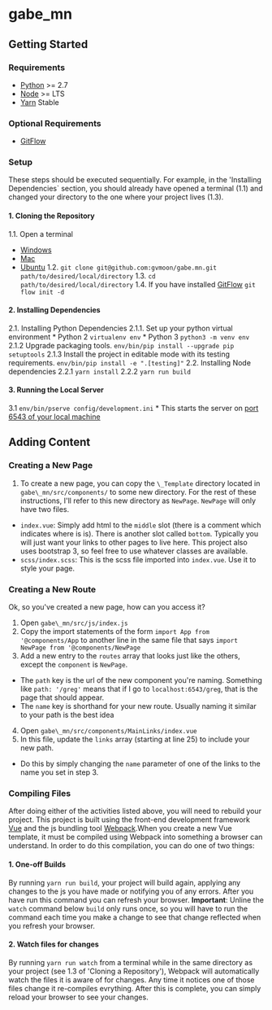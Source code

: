 # gabe_mn
## Getting Started

### Requirements
* [Python](https://www.python.org/downloads/) >= 2.7
* [Node](https://nodejs.org/en/download/) >= LTS
* [Yarn](https://yarnpkg.com/en/) Stable

### Optional Requirements
* [GitFlow](https://github.com/nvie/gitflow)

### Setup
These steps should be executed sequentially. For example, in the 'Installing Dependencies` section, you should already have opened a terminal (1.1) and changed your directory to the one where your project lives (1.3).

#### 1. Cloning the Repository
1.1. Open a terminal
  * [Windows](https://www.digitalcitizen.life/7-ways-launch-command-prompt-windows-7-windows-8)
  * [Mac](http://www.instructables.com/id/How-to-start-command-prompt-complete/)
  * [Ubuntu](https://askubuntu.com/questions/196212/how-do-you-open-a-command-line)
1.2. `git clone git@github.com:gvmoon/gabe.mn.git path/to/desired/local/directory`
1.3. `cd path/to/desired/local/directory`
1.4. If you have installed [GitFlow](https://github.com/nvie/gitflow)
	`git flow init -d`

#### 2. Installing Dependencies
2.1. Installing Python Dependencies
	2.1.1. Set up your python virtual environment
		* Python 2
			`virtualenv env`
		* Python 3
			`python3 -m venv env`
	2.1.2 Upgrade packaging tools.
		`env/bin/pip install --upgrade pip setuptools`
	2.1.3 Install the project in editable mode with its testing requirements.
		`env/bin/pip install -e ".[testing]"`
2.2. Installing Node dependencies
	2.2.1 `yarn install`
	2.2.2 `yarn run build`

#### 3. Running the Local Server
3.1 `env/bin/pserve config/development.ini`
	* This starts the server on [port 6543 of your local machine](http://localhost:6543)


## Adding Content
### Creating a New Page
1. To create a new page, you can copy the `\_Template` directory located in `gabe\_mn/src/components/` to some new directory. For the rest of these instructions, I'll refer to this new directory as `NewPage`. `NewPage` will only have two files.
  * `index.vue`: Simply add html to the `middle` slot (there is a comment which indicates where is is). There is another slot called `bottom`. Typically you will just want your links to other pages to live here. This project also uses bootstrap 3, so feel free to use whatever classes are available.
  * `scss/index.scss`: This is the scss file imported into `index.vue`. Use it to style your page.

### Creating a New Route
Ok, so you've created a new page, how can you access it?
1. Open `gabe\_mn/src/js/index.js`
2. Copy the import statements of the form `import App from '@components/App` to another line in the same file that says `import NewPage from '@components/NewPage`
3. Add a new entry to the `routes` array that looks just like the others, except the `component` is `NewPage`.
  * The `path` key is the url of the new component you're naming. Something like `path: '/greg'` means that if I go to `localhost:6543/greg`, that is the page that should appear.
  * The `name` key is shorthand for your new route. Usually naming it similar to your path is the best idea
4. Open `gabe\_mn/src/components/MainLinks/index.vue`
5. In this file, update the `links` array (starting at line 25) to include your new path.
  * Do this by simply changing the `name` parameter of one of the links to the name you set in step 3.

### Compiling Files
After doing either of the activities listed above, you will need to rebuild your project. This project is built using the front-end development framework [Vue](https://vuejs.org/) and the js bundling tool [Webpack](https://webpack.js.org/).When you create a new Vue template, it must be compiled using Webpack into something a browser can understand. In order to do this compilation, you can do one of two things:


#### 1. One-off Builds
By running `yarn run build`, your project will build again, applying any changes to the js you have made or notifying you of any errors. After you have run this command you can refresh your browser. **Important**: Unline the `watch` command below `build` only runs once, so you will have to run the command each time you make a change to see that change reflected when you refresh your browser.

#### 2. Watch files for changes
By running `yarn run watch` from a terminal while in the same directory as your project (see 1.3 of 'Cloning a Repository'), Webpack will automatically watch the files it is aware of for changes. Any time it notices one of those files change it re-compiles evrything. After this is complete, you can simply reload your browser to see your changes.


